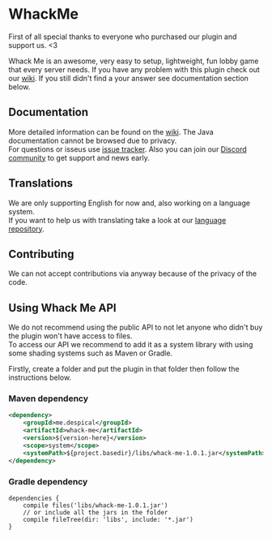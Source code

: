 # WhackMe
First of all special thanks to everyone who purchased our plugin and support us. <3

Whack Me is an awesome, very easy to setup, lightweight, fun lobby game that every server needs. If you have any problem with this plugin check out our [wiki](https://github.com/Despical/WhackMe/wiki). If you still didn't find a your answer see documentation section below.

## Documentation
More detailed information can be found on the [wiki](https://github.com/Despical/WhackMe/wiki).
The Java documentation cannot be browsed due to privacy.<br>For questions or isseus use [issue tracker](https://github.com/Despical/WhackMe/issues).
Also you can join our [Discord community](https://www.discord.gg/rVkaGmyszE) to get support and news early.

## Translations
We are only supporting English for now and, also working on a language system.<br>
If you want to help us with translating take a look at our [language repository](https://github.com/Despical/LocaleStorage).

## Contributing
We can not accept contributions via anyway because of the privacy of the code.

## Using Whack Me API
We do not recommend using the public API to not let anyone who didn't buy the plugin won't have access to files.<br>To access
our API we recommend to add it as a system library with using some shading systems such as Maven or Gradle.

Firstly, create a folder and put the plugin in that folder then follow the instructions below.

### Maven dependency

```xml
<dependency>
    <groupId>me.despical</groupId>
    <artifactId>whack-me</artifactId>
    <version>${version-here}</version>
    <scope>system</scope>
    <systemPath>${project.basedir}/libs/whack-me-1.0.1.jar</systemPath>
</dependency>
```

### Gradle dependency
```
dependencies {
    compile files('libs/whack-me-1.0.1.jar')
    // or include all the jars in the folder
    compile fileTree(dir: 'libs', include: '*.jar')
}
```

